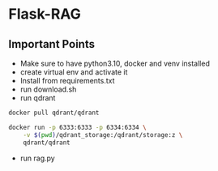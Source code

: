 # Flask-RAG
## Important Points
- Make sure to have python3.10, docker and venv installed 
- create virtual env and activate it 
- Install from requirements.txt
- run download.sh
- run qdrant 
```bash
docker pull qdrant/qdrant
```
```bash
docker run -p 6333:6333 -p 6334:6334 \
    -v $(pwd)/qdrant_storage:/qdrant/storage:z \
    qdrant/qdrant
```
- run rag.py
